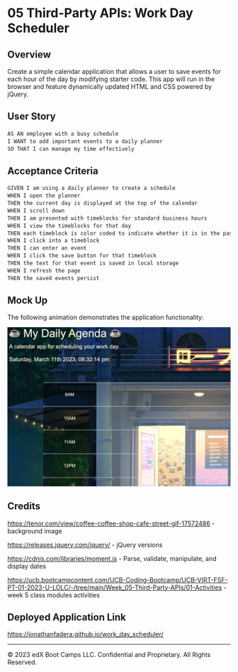 # 05 Third-Party APIs: Work Day Scheduler

## Overview

Create a simple calendar application that allows a user to save events for each hour of the day by modifying starter code. This app will run in the browser and feature dynamically updated HTML and CSS powered by jQuery.

## User Story

```md
AS AN employee with a busy schedule
I WANT to add important events to a daily planner
SO THAT I can manage my time effectively
```

## Acceptance Criteria

```md
GIVEN I am using a daily planner to create a schedule
WHEN I open the planner
THEN the current day is displayed at the top of the calendar
WHEN I scroll down
THEN I am presented with timeblocks for standard business hours
WHEN I view the timeblocks for that day
THEN each timeblock is color coded to indicate whether it is in the past, present, or future
WHEN I click into a timeblock
THEN I can enter an event
WHEN I click the save button for that timeblock
THEN the text for that event is saved in local storage
WHEN I refresh the page
THEN the saved events persist
```
## Mock Up

The following animation demonstrates the application functionality:

![A user clicks on slots on the color-coded calendar and edits the events.](./assets/css/Screenshot%202023-03-11%20at%208.32.15%20PM.png)


## Credits

https://tenor.com/view/coffee-coffee-shop-cafe-street-gif-17572486 - background image

https://releases.jquery.com/jquery/ - jQuery versions

https://cdnjs.com/libraries/moment.js - Parse, validate, manipulate, and display dates

https://ucb.bootcampcontent.com/UCB-Coding-Bootcamp/UCB-VIRT-FSF-PT-01-2023-U-LOLC/-/tree/main/Week_05-Third-Party-APIs/01-Activities - week 5 class modules activities



## Deployed Application Link

https://jonathanfadera.github.io/work_day_scheduler/

- - -
© 2023 edX Boot Camps LLC. Confidential and Proprietary. All Rights Reserved.
